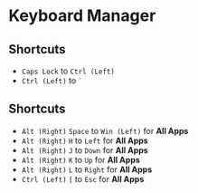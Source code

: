 # Keyboard Manager
## Shortcuts
- `Caps Lock` to `Ctrl (Left)`
- `Ctrl (Left)` to `` ` ``

## Shortcuts
- `Alt (Right)` `Space` to `Win (Left)` for **All Apps**
- `Alt (Right)` `H` to `Left` for **All Apps**
- `Alt (Right)` `J` to `Down` for **All Apps**
- `Alt (Right)` `K` to `Up` for **All Apps**
- `Alt (Right)` `L` to `Right` for **All Apps**
- `Ctrl (Left)` `[` to `Esc` for **All Apps**